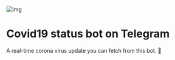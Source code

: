 ![img](https://i.imgur.com/Sxn5acl.png)

# Covid19 status bot on Telegram

A real-time corona virus update you can fetch from this bot. 🤖
